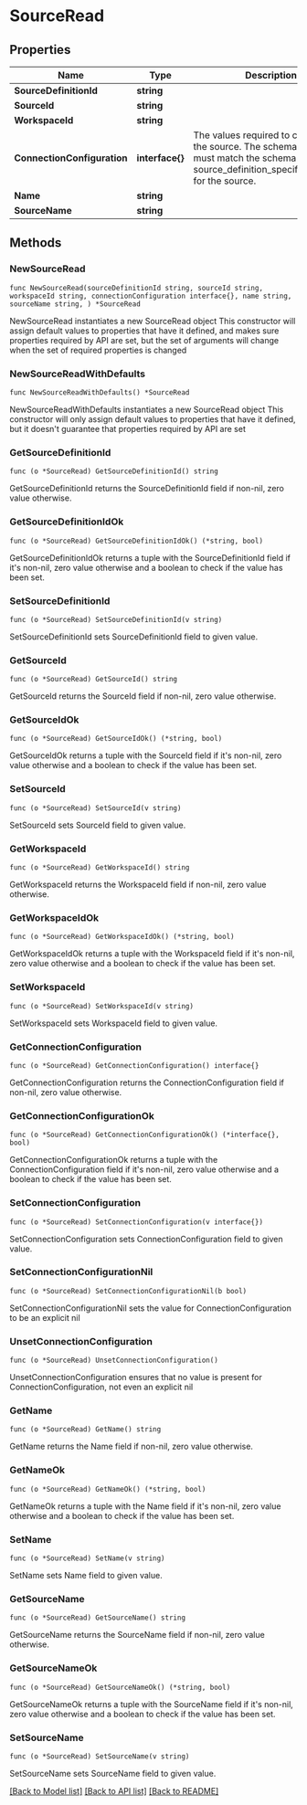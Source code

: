 # SourceRead

## Properties

Name | Type | Description | Notes
------------ | ------------- | ------------- | -------------
**SourceDefinitionId** | **string** |  | 
**SourceId** | **string** |  | 
**WorkspaceId** | **string** |  | 
**ConnectionConfiguration** | **interface{}** | The values required to configure the source. The schema for this must match the schema return by source_definition_specifications/get for the source. | 
**Name** | **string** |  | 
**SourceName** | **string** |  | 

## Methods

### NewSourceRead

`func NewSourceRead(sourceDefinitionId string, sourceId string, workspaceId string, connectionConfiguration interface{}, name string, sourceName string, ) *SourceRead`

NewSourceRead instantiates a new SourceRead object
This constructor will assign default values to properties that have it defined,
and makes sure properties required by API are set, but the set of arguments
will change when the set of required properties is changed

### NewSourceReadWithDefaults

`func NewSourceReadWithDefaults() *SourceRead`

NewSourceReadWithDefaults instantiates a new SourceRead object
This constructor will only assign default values to properties that have it defined,
but it doesn't guarantee that properties required by API are set

### GetSourceDefinitionId

`func (o *SourceRead) GetSourceDefinitionId() string`

GetSourceDefinitionId returns the SourceDefinitionId field if non-nil, zero value otherwise.

### GetSourceDefinitionIdOk

`func (o *SourceRead) GetSourceDefinitionIdOk() (*string, bool)`

GetSourceDefinitionIdOk returns a tuple with the SourceDefinitionId field if it's non-nil, zero value otherwise
and a boolean to check if the value has been set.

### SetSourceDefinitionId

`func (o *SourceRead) SetSourceDefinitionId(v string)`

SetSourceDefinitionId sets SourceDefinitionId field to given value.


### GetSourceId

`func (o *SourceRead) GetSourceId() string`

GetSourceId returns the SourceId field if non-nil, zero value otherwise.

### GetSourceIdOk

`func (o *SourceRead) GetSourceIdOk() (*string, bool)`

GetSourceIdOk returns a tuple with the SourceId field if it's non-nil, zero value otherwise
and a boolean to check if the value has been set.

### SetSourceId

`func (o *SourceRead) SetSourceId(v string)`

SetSourceId sets SourceId field to given value.


### GetWorkspaceId

`func (o *SourceRead) GetWorkspaceId() string`

GetWorkspaceId returns the WorkspaceId field if non-nil, zero value otherwise.

### GetWorkspaceIdOk

`func (o *SourceRead) GetWorkspaceIdOk() (*string, bool)`

GetWorkspaceIdOk returns a tuple with the WorkspaceId field if it's non-nil, zero value otherwise
and a boolean to check if the value has been set.

### SetWorkspaceId

`func (o *SourceRead) SetWorkspaceId(v string)`

SetWorkspaceId sets WorkspaceId field to given value.


### GetConnectionConfiguration

`func (o *SourceRead) GetConnectionConfiguration() interface{}`

GetConnectionConfiguration returns the ConnectionConfiguration field if non-nil, zero value otherwise.

### GetConnectionConfigurationOk

`func (o *SourceRead) GetConnectionConfigurationOk() (*interface{}, bool)`

GetConnectionConfigurationOk returns a tuple with the ConnectionConfiguration field if it's non-nil, zero value otherwise
and a boolean to check if the value has been set.

### SetConnectionConfiguration

`func (o *SourceRead) SetConnectionConfiguration(v interface{})`

SetConnectionConfiguration sets ConnectionConfiguration field to given value.


### SetConnectionConfigurationNil

`func (o *SourceRead) SetConnectionConfigurationNil(b bool)`

 SetConnectionConfigurationNil sets the value for ConnectionConfiguration to be an explicit nil

### UnsetConnectionConfiguration
`func (o *SourceRead) UnsetConnectionConfiguration()`

UnsetConnectionConfiguration ensures that no value is present for ConnectionConfiguration, not even an explicit nil
### GetName

`func (o *SourceRead) GetName() string`

GetName returns the Name field if non-nil, zero value otherwise.

### GetNameOk

`func (o *SourceRead) GetNameOk() (*string, bool)`

GetNameOk returns a tuple with the Name field if it's non-nil, zero value otherwise
and a boolean to check if the value has been set.

### SetName

`func (o *SourceRead) SetName(v string)`

SetName sets Name field to given value.


### GetSourceName

`func (o *SourceRead) GetSourceName() string`

GetSourceName returns the SourceName field if non-nil, zero value otherwise.

### GetSourceNameOk

`func (o *SourceRead) GetSourceNameOk() (*string, bool)`

GetSourceNameOk returns a tuple with the SourceName field if it's non-nil, zero value otherwise
and a boolean to check if the value has been set.

### SetSourceName

`func (o *SourceRead) SetSourceName(v string)`

SetSourceName sets SourceName field to given value.



[[Back to Model list]](../README.md#documentation-for-models) [[Back to API list]](../README.md#documentation-for-api-endpoints) [[Back to README]](../README.md)


